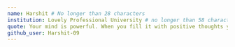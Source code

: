 ```yaml
---
name: Harshit # No longer than 28 characters
institution: Lovely Professional University # no longer than 58 characters
quote: Your mind is powerful. When you fill it with positive thoughts your whole world will change. # no longer than 100 characters, avoid using quotes(") to guarantee the format remains the same.
github_user: Harshit-09
---
```

